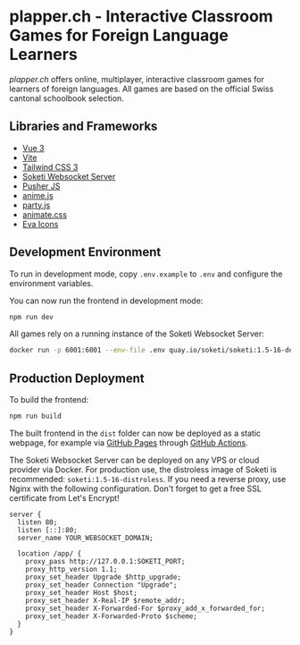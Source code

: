 # plapper.ch - Interactive Classroom Games for Foreign Language Learners

*plapper.ch* offers online, multiplayer, interactive classroom games for learners of foreign languages. All games are
based on the official Swiss cantonal schoolbook selection.

## Libraries and Frameworks
- [Vue 3](https://v3.vuejs.org/)
- [Vite](https://vitejs.dev/)
- [Tailwind CSS 3](https://tailwindcss.com/)
- [Soketi Websocket Server](https://docs.soketi.app/)
- [Pusher JS](https://github.com/pusher/pusher-js)
- [anime.js](https://animejs.com/)
- [party.js](https://party.js.org/)
- [animate.css](https://animate.style/)
- [Eva Icons](https://akveo.github.io/eva-icons/#/)

## Development Environment

To run in development mode, copy `.env.example` to `.env` and configure the environment variables.

You can now run the frontend in development mode:

```bash
npm run dev
```

All games rely on a running instance of the Soketi Websocket Server:

```bash
docker run -p 6001:6001 --env-file .env quay.io/soketi/soketi:1.5-16-debian
```

## Production Deployment

To build the frontend:

```bash
npm run build
```

The built frontend in the `dist` folder can now be deployed as a static webpage, for example via
[GitHub Pages](https://pages.github.com) through [GitHub Actions](https://github.com/marketplace/actions/deploy-to-github-pages).

The Soketi Websocket Server can be deployed on any VPS or cloud provider via Docker. For production use, the distroless
image of Soketi is recommended: `soketi:1.5-16-distroless`. If you need a reverse proxy, use Nginx with the following
configuration. Don't forget to get a free SSL certificate from Let's Encrypt!


```
server {
  listen 80;
  listen [::]:80;
  server_name YOUR_WEBSOCKET_DOMAIN;

  location /app/ {
    proxy_pass http://127.0.0.1:SOKETI_PORT;
    proxy_http_version 1.1;
    proxy_set_header Upgrade $http_upgrade;
    proxy_set_header Connection "Upgrade";
    proxy_set_header Host $host;
    proxy_set_header X-Real-IP $remote_addr;
    proxy_set_header X-Forwarded-For $proxy_add_x_forwarded_for;
    proxy_set_header X-Forwarded-Proto $scheme;
  }
}
```

